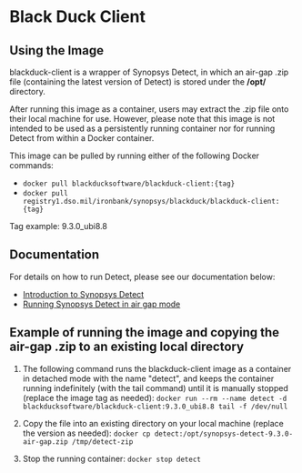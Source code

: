 # Black Duck Client

## Using the Image

blackduck-client is a wrapper of Synopsys Detect, in which an air-gap .zip file (containing the latest version of Detect) is stored under the **\/opt/** directory.

After running this image as a container, users may extract the .zip file onto their local machine for use. However, please note that this image is not intended to be used as a persistently running container nor for running Detect from within a Docker container.

This image can be pulled by running either of the following Docker commands:
- `docker pull blackducksoftware/blackduck-client:{tag}`
- `docker pull registry1.dso.mil/ironbank/synopsys/blackduck/blackduck-client:{tag}`

Tag example: 9.3.0_ubi8.8

## Documentation
 
For details on how to run Detect, please see our documentation below: 
- [Introduction to Synopsys Detect](https://sig-product-docs.synopsys.com/bundle/integrations-detect/page/introduction.html)
 - [Running Synopsys Detect in air gap mode](https://sig-product-docs.synopsys.com/bundle/integrations-detect/page/runningdetect/runningairgap.html)

## Example of running the image and copying the air-gap .zip to an existing local directory

1) The following command runs the blackduck-client image as a container in detached mode with the name "detect", and keeps the container running indefinitely (with the tail command) until it is manually stopped (replace the image tag as needed): `docker run --rm --name detect -d blackducksoftware/blackduck-client:9.3.0_ubi8.8 tail -f /dev/null`

2) Copy the file into an existing directory on your local machine (replace the version as needed): 
`docker cp detect:/opt/synopsys-detect-9.3.0-air-gap.zip /tmp/detect-zip`

3) Stop the running container: `docker stop detect`
